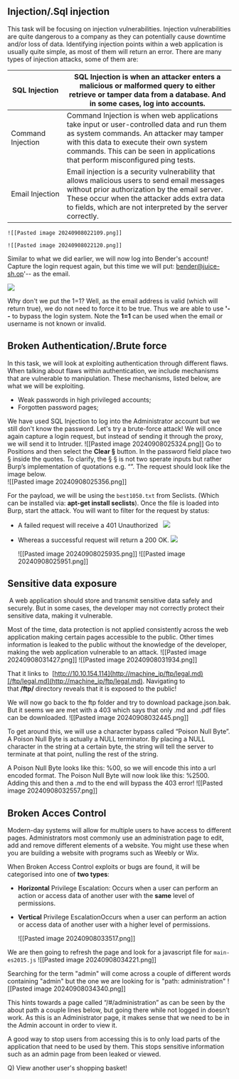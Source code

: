 ## **Injection**/.Sql injection
This task will be focusing on injection vulnerabilities. Injection vulnerabilities are quite dangerous to a company as they can potentially cause downtime and/or loss of data. Identifying injection points within a web application is usually quite simple, as most of them will return an error. There are many types of injection attacks, some of them are:

| SQL Injection     | SQL Injection is when an attacker enters a malicious or malformed query to either retrieve or tamper data from a database. And in some cases, log into accounts.                                                                                                   |
| ----------------- | ------------------------------------------------------------------------------------------------------------------------------------------------------------------------------------------------------------------------------------------------------------------ |
| Command Injection | Command Injection is when web applications take input or user-controlled data and run them as system commands. An attacker may tamper with this data to execute their own system commands. This can be seen in applications that perform misconfigured ping tests. |
| Email Injection   | Email injection is a security vulnerability that allows malicious users to send email messages without prior authorization by the email server. These occur when the attacker adds extra data to fields, which are not interpreted by the server correctly.        |
	![[Pasted image 20240908022109.png]]

	![[Pasted image 20240908022120.png]]

Similar to what we did earlier, we will now log into Bender's account! Capture the login request again, but this time we will put: bender@juice-sh.op'-- as the email. 

![](https://i.imgur.com/1F1ufc3.png)

Why don't we put the 1=1? Well, as the email address is valid (which will return true), we do not need to force it to be true. Thus we are able to use **'--** to bypass the login system. Note the **1=1** can be used when the email or username is not known or invalid.

## **Broken Authentication/.Brute force**
In this task, we will look at exploiting authentication through different flaws. When talking about flaws within authentication, we include mechanisms that are vulnerable to manipulation. These mechanisms, listed below, are what we will be exploiting. 
- Weak passwords in high privileged accounts;
- Forgotten password pages;

We have used SQL Injection to log into the Administrator account but we still don't know the password. Let's try a brute-force attack! We will once again capture a login request, but instead of sending it through the proxy, we will send it to Intruder.
	![[Pasted image 20240908025324.png]]
	Go to Positions and then select the **Clear §** button. In the password field place two § inside the quotes. To clarify, the § § is not two sperate inputs but rather Burp’s implementation of quotations e.g. “”. The request should look like the image below.	
	![[Pasted image 20240908025356.png]]

For the payload, we will be using the `best1050.txt` from Seclists. (Which can be installed via: **apt-get install seclists**). Once the file is loaded into Burp, start the attack. You will want to filter for the request by status:
- A failed request will receive a 401 Unauthorized   ![](https://i.imgur.com/HcUs6eW.png)

- Whereas a successful request will return a 200 OK. ![](https://i.imgur.com/q5jcfIA.png)

	![[Pasted image 20240908025935.png]]
	![[Pasted image 20240908025951.png]]

## **Sensitive data exposure**
 A web application should store and transmit sensitive data safely and securely. But in some cases, the developer may not correctly protect their sensitive data, making it vulnerable.

Most of the time, data protection is not applied consistently across the web application making certain pages accessible to the public. Other times information is leaked to the public without the knowledge of the developer, making the web application vulnerable to an attack.
	![[Pasted image 20240908031427.png]]
	![[Pasted image 20240908031934.png]]

That it links to  [http://10.10.154.114](http://machine_ip/ftp/legal.md)[/ftp/legal.md](http://machine_ip/ftp/legal.md). Navigating to that **/ftp/** directory reveals that it is exposed to the public!


We will now go back to the ftp folder and try to download package.json.bak. But it seems we are met with a 403 which says that only .md and .pdf files can be downloaded.
	![[Pasted image 20240908032445.png]]

To get around this, we will use a character bypass called “Poison Null Byte”. A Poison Null Byte is actually a NULL terminator. By placing a NULL character in the string at a certain byte, the string will tell the server to terminate at that point, nulling the rest of the string.

A Poison Null Byte looks like this: %00, so we will encode this into a url encoded format. The Poison Null Byte will now look like this: %2500. Adding this and then a .md to the end will bypass the 403 error!
	![[Pasted image 20240908032557.png]]

## **Broken Acces Control**
Modern-day systems will allow for multiple users to have access to different pages. Administrators most commonly use an administration page to edit, add and remove different elements of a website. You might use these when you are building a website with programs such as Weebly or Wix.

When Broken Access Control exploits or bugs are found, it will be categorised into one of **two types**:

- **Horizontal** Privilege Escalation: Occurs when a user can perform an action or access data of another user with the **same** level of permissions.
- **Vertical** Privilege EscalationOccurs when a user can perform an action or access data of another user with a higher level of permissions.

	![[Pasted image 20240908033517.png]]

We are then going to refresh the page and look for a javascript file for `main-es2015.js`
	![[Pasted image 20240908034221.png]]

Searching for the term "admin" will come across a couple of different words containing "admin" but the one we are looking for is "path: administration"
	![[Pasted image 20240908034340.png]]

This hints towards a page called “/#/administration” as can be seen by the about path a couple lines below, but going there while not logged in doesn’t work. As this is an Administrator page, it makes sense that we need to be in the Admin account in order to view it.

A good way to stop users from accessing this is to only load parts of the application that need to be used by them. This stops sensitive information such as an admin page from been leaked or viewed.

Q) View another user's shopping basket!